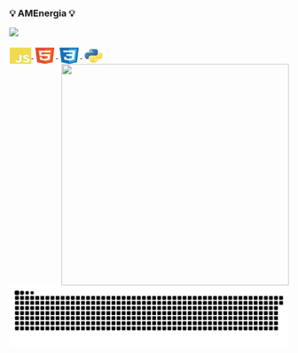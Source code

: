 ###  💡 AMEnergia 💡


<div>
  <a href="https://www.amenergia.com.br/">
  <img height="180em" src="https://github-readme-stats.vercel.app/api?username=ameenergia&show_icons=true&theme=dracula&include_all_commits=true&count_private=true"/>
    
<!-- [![Top Langs](https://github-readme-stats.vercel.app/api/top-langs/?username=ameenergia)](https://github.com/ameenergia) -->

</div>

 <div style:"display: inline_block"><br>
  <img align="center" height="30" width="40" src="https://raw.githubusercontent.com/devicons/devicon/master/icons/javascript/javascript-plain.svg">
  <img align="center" height="30" width="40" src="https://raw.githubusercontent.com/devicons/devicon/master/icons/html5/html5-original.svg">
  <img align="center" height="30" width="40" src="https://raw.githubusercontent.com/devicons/devicon/master/icons/css3/css3-original.svg">
  <img align="center" height="30" width="40" src="https://raw.githubusercontent.com/devicons/devicon/master/icons/python/python-original.svg">
<img align="right" height="400" width="410" src="https://cdn.discordapp.com/attachments/710986663806894131/883088978138517554/Webp.net-gifmaker.gif">
  
  
  ![Snake animation](https://github.com/ameenergia/ameenergia/blob/output/github-contribution-grid-snake.svg)
  </div>
  


